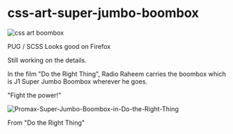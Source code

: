 # css-art-super-jumbo-boombox

![css art boombox](https://user-images.githubusercontent.com/56504519/93669189-3ef98100-facd-11ea-8bb9-e58be79efdee.jpg)

PUG / SCSS Looks good on Firefox 

Still working on the details.

In the film "Do the Right Thing", Radio Raheem carries the boombox which is J1 Super Jumbo Boombox wherever he goes. 

"Fight the power!"

![Promax-Super-Jumbo-Boombox-in-Do-the-Right-Thing](https://user-images.githubusercontent.com/56504519/93669538-dc55b480-facf-11ea-92c5-cb633ba02191.jpg)



  From "Do the Right Thing"
